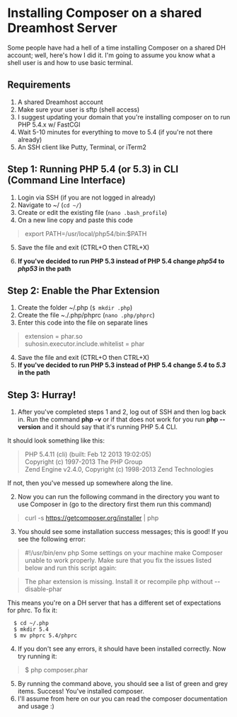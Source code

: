 Installing Composer on a shared Dreamhost Server
==========================

Some people have had a hell of a time installing Composer on a shared DH account; well, here's how I did it. 
I'm going to assume you know what a shell user is and how to use basic terminal.

Requirements
-------------------------
1. A shared Dreamhost account
2. Make sure your user is sftp (shell access)
3. I suggest updating your domain that you're installing composer on to run PHP 5.4.x w/ FastCGI
4. Wait 5-10 minutes for everything to move to 5.4 (if you're not there already)
5. An SSH client like Putty, Terminal, or iTerm2


Step 1: Running PHP 5.4 (or 5.3) in CLI (Command Line Interface)
-------------------------

1. Login via SSH (if you are not logged in already)
2. Navigate to ~/ (`cd ~/`)
3. Create or edit the existing file (`nano .bash_profile`)
4. On a new line copy and paste this code
  > export PATH=/usr/local/php54/bin:$PATH

5. Save the file and exit (CTRL+O then CTRL+X)

6. **If you've decided to run PHP 5.3 instead of PHP 5.4 change *php54* to *php53* in the path**

Step 2: Enable the Phar Extension
-------------------------

1. Create the folder ~/.php (`$ mkdir .php`)
3. Create the file ~./.php/phprc (`nano .php/phprc`)
3. Enter this code into the file on separate lines
 > extension = phar.so<br />
 > suhosin.executor.include.whitelist = phar

4. Save the file and exit (CTRL+O then CTRL+X)
5. **If you've decided to run PHP 5.3 instead of PHP 5.4 change *5.4* to *5.3* in the path**


Step 3: Hurray!
-------------------------
1. After you've completed steps 1 and 2, log out of SSH and then log back in. Run the command **php -v** or if that does not work for
  you run **php --version** and it should say that it's running PHP 5.4 CLI.

  It should look something like this:
> PHP 5.4.11 (cli) (built: Feb 12 2013 19:02:05)<br />
> Copyright (c) 1997-2013 The PHP Group <br />
> Zend Engine v2.4.0, Copyright (c) 1998-2013 Zend Technologies

  If not, then you've messed up somewhere along the line.

2. Now you can run the following command in the directory you want to use Composer in (go to the directory first them run this command)
 > curl -s https://getcomposer.org/installer | php
3. You should see some installation success messages; this is good! 
  If you see the following error:
> #!/usr/bin/env php
> Some settings on your machine make Composer unable to work properly.
> Make sure that you fix the issues listed below and run this script again:

> The phar extension is missing.
> Install it or recompile php without --disable-phar
  
  This means you're on a DH server that has a different set of expectations for phrc. To fix it:
````
  $ cd ~/.php
  $ mkdir 5.4
  $ mv phprc 5.4/phprc
  ````

4. If you don't see any errors, it should have been installed correctly. Now try running it:
 > $ php composer.phar
5. By running the command above, you should see a list of green and grey items. Success! You've installed composer.
6. I'll assume from here on our you can read the composer documentation and usage :)



